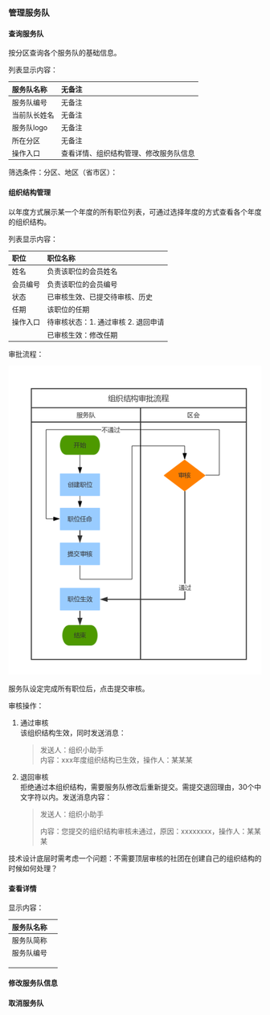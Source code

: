 ### 管理服务队

#### 查询服务队

按分区查询各个服务队的基础信息。

列表显示内容：

| 服务队名称 | 无备注 |
| :--- | :--- |
| 服务队编号 | 无备注 |
| 当前队长姓名 | 无备注 |
| 服务队logo | 无备注 |
| 所在分区 | 无备注 |
| 操作入口 | 查看详情、组织结构管理、修改服务队信息 |

筛选条件：分区、地区（省市区）：

#### 组织结构管理

以年度方式展示某一个年度的所有职位列表，可通过选择年度的方式查看各个年度的组织结构。

列表显示内容：

| 职位 | 职位名称 |
| :--- | :--- |
| 姓名 | 负责该职位的会员姓名 |
| 会员编号 | 负责该职位的会员编号 |
| 状态 | 已审核生效、已提交待审核、历史 |
| 任期 | 该职位的任期 |
| 操作入口 | 待审核状态：1. 通过审核 2. 退回申请 |
|  | 已审核生效：修改任期 |

审批流程：

![](/assets/泳道流程图（垂直）.png)

服务队设定完成所有职位后，点击提交审核。

审核操作：

1. 通过审核  
   该组织结构生效，同时发送消息：

   > 发送人：组织小助手  
   > 内容：xxx年度组织结构已生效，操作人：某某某

2. 退回审核  
   拒绝通过本组织结构，需要服务队修改后重新提交。需提交退回理由，30个中文字符以内。发送消息内容：

   > 发送人：组织小助手
   >
   > 内容：您提交的组织结构审核未通过，原因：xxxxxxxx，操作人：某某某

技术设计底层时需考虑一个问题：不需要顶层审核的社团在创建自己的组织结构的时候如何处理？

#### 查看详情

显示内容：

| 服务队名称 |  |
| :--- | :--- |
| 服务队简称 |  |
| 服务队编号 |  |
|  |  |
|  |  |
|  |  |

#### 修改服务队信息

#### 取消服务队



